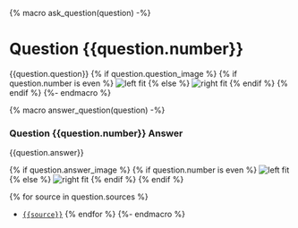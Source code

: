 {% macro ask_question(question) -%}
# Question {{question.number}}
{{question.question}}
{% if question.question_image %}
{% if question.number is even %}
![left fit]({{question.question_image}})
{% else %}
![right fit]({{question.question_image}})
{% endif %}
{% endif %}
{%- endmacro %}

{% macro answer_question(question) -%}
### Question {{question.number}} Answer

{{question.answer}}

{% if question.answer_image %}
{% if question.number is even %}
![left fit]({{question.answer_image}})
{% else %}
![right fit]({{question.answer_image}})
{% endif %}
{% endif %}

{% for source in question.sources %}
- [`{{source}}`]({{source}})
{% endfor %}
{%- endmacro %}
